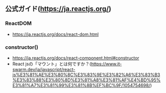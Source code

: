 ## 公式ガイド(https://ja.reactjs.org/)

### ReactDOM
- https://ja.reactjs.org/docs/react-dom.html

### constructor()
- https://ja.reactjs.org/docs/react-component.html#constructor
- React jsの「マウント」とは何ですか？(https://www.it-swarm.dev/ja/javascript/react-js%E3%81%AE%E3%80%8C%E3%83%9E%E3%82%A6%E3%83%B3%E3%83%88%E3%80%8D%E3%81%A8%E3%81%AF%E4%BD%95%E3%81%A7%E3%81%99%E3%81%8B%EF%BC%9F/1054754698/)
